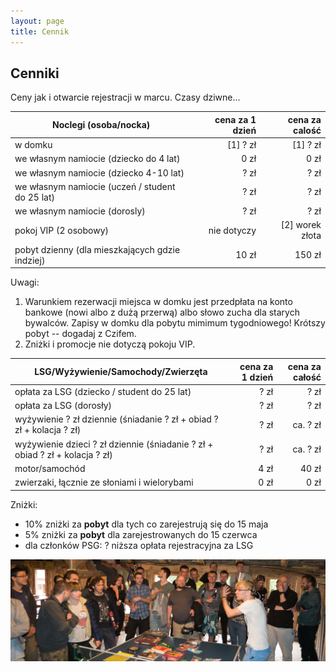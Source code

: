 ```yaml
---
layout: page
title: Cennik
---
```


## Cenniki

Ceny jak i otwarcie rejestracji w marcu. Czasy dziwne...

| Noclegi (osoba/nocka)                           | cena za 1 dzień | cena za calość  |
| ----------------------------------------------- | --------------: | --------------: |
| w domku                                         | [1]        ? zł | [1]        ? zł |
| we własnym namiocie (dziecko do 4 lat)          |            0 zł |            0 zł |
| we własnym namiocie (dziecko 4-10 lat)          |            ? zł |            ? zł |
| we własnym namiocie (uczeń / student do 25 lat) |            ? zł |            ? zł |
| we własnym namiocie (dorosly)                   |            ? zł |            ? zł |
| pokoj VIP (2 osobowy)                           |     nie dotyczy | [2] worek złota |
| pobyt dzienny (dla mieszkających gdzie indziej) |           10 zł |          150 zł |

Uwagi:  
1. Warunkiem rezerwacji miejsca w domku jest przedpłata na konto bankowe (nowi albo z dużą przerwą) albo słowo zucha dla starych bywalców. Zapisy w domku dla pobytu mimimum tygodniowego! Krótszy pobyt -- dogadaj z Czifem.
2. Zniżki i promocje nie dotyczą pokoju VIP.

| LSG/Wyżywienie/Samochody/Zwierzęta                                             | cena za 1 dzień | cena za całość |
| ------------------------------------------------------------------------------ | --------------: | -------------: |
| opłata za LSG (dziecko / student do 25 lat)                                    |            ? zł |           ? zł |
| opłata za LSG (dorosły)                                                        |            ? zł |           ? zł |
| wyżywienie ? zł dziennie (śniadanie ? zł + obiad ? zł + kolacja ? zł)          |            ? zł |       ca. ? zł |
| wyżywienie dzieci  ? zł dziennie (śniadanie ? zł + obiad  ? zł + kolacja ? zł) |            ? zł |       ca. ? zł |
| motor/samochód                                                                 |            4 zł |          40 zł |
| zwierzaki, łącznie ze słoniami i wielorybami                                   |            0 zł |           0 zł |

Zniżki:
- 10% zniżki za **pobyt** dla tych co zarejestrują się do 15 maja
- 5% zniżki za **pobyt** dla zarejestrowanych do 15 czerwca
- dla członków PSG: ? niższa opłata rejestracyjna za LSG

![licytacja](/public/licytacja.jpg)
